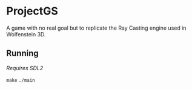 # ProjectGS

A game with no real goal but to replicate the Ray Casting engine used in Wolfenstein 3D.

## Running

*Requires SDL2*

`make`
`./main`
